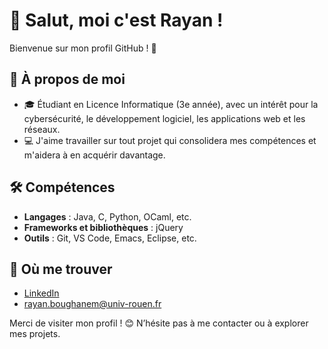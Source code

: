 # 👋 Salut, moi c'est Rayan !

Bienvenue sur mon profil GitHub ! 🎉

## 🌟 À propos de moi
- 🎓 Étudiant en Licence Informatique (3e année), avec un intérêt pour la cybersécurité, le développement logiciel, les applications web et les réseaux.
- 💻 J'aime travailler sur tout projet qui consolidera mes compétences et m'aidera à en acquérir davantage.

## 🛠️ Compétences
- **Langages** : Java, C, Python, OCaml, etc.
- **Frameworks et bibliothèques** : jQuery
- **Outils** : Git, VS Code, Emacs, Eclipse, etc.

## 🔗 Où me trouver
- [LinkedIn](https://www.linkedin.com/in/rayan-b-10a11026a/)
- [rayan.boughanem@univ-rouen.fr](mailto:rayan.boughanem@univ-rouen.fr)

Merci de visiter mon profil ! 😊 N’hésite pas à me contacter ou à explorer mes projets.

